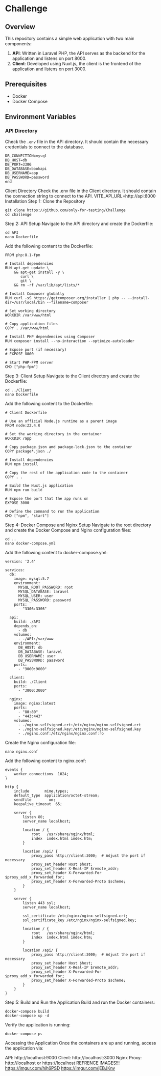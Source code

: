 # Challenge

## Overview

This repository contains a simple web application with two main components:

1. **API**: Written in Laravel PHP, the API serves as the backend for the application and listens on port 8000.
2. **Client**: Developed using Nuxt.js, the client is the frontend of the application and listens on port 3000.

## Prerequisites

- Docker
- Docker Compose

## Environment Variables

### API Directory

Check the `.env` file in the API directory. It should contain the necessary credentials to connect to the database.

```env
DB_CONNECTION=mysql
DB_HOST=db
DB_PORT=3306
DB_DATABASE=bookapi
DB_USERNAME=app
DB_PASSWORD=password
end
```
Client Directory
Check the .env file in the Client directory. It should contain the connection string to connect to the API.
VITE_API_URL=http://api:8000
Installation
Step 1: Clone the Repository
```env
git clone https://github.com/only-for-testing/Challenge
cd challenge
```
Step 2: API Setup
Navigate to the API directory and create the Dockerfile:
```
cd API
nano Dockerfile
```
Add the following content to the Dockerfile:
~~~# Use the PHP base image
FROM php:8.1-fpm

# Install dependencies
RUN apt-get update \
    && apt-get install -y \
       curl \
       git \
    && rm -rf /var/lib/apt/lists/*

# Install Composer globally
RUN curl -sS https://getcomposer.org/installer | php -- --install-dir=/usr/local/bin --filename=composer

# Set working directory
WORKDIR /var/www/html

# Copy application files
COPY . /var/www/html

# Install PHP dependencies using Composer
RUN composer install --no-interaction --optimize-autoloader

# Expose port (if necessary)
# EXPOSE 8000

# Start PHP-FPM server
CMD ["php-fpm"]
~~~
Step 3: Client Setup
Navigate to the Client directory and create the Dockerfile:
~~~
cd ../Client
nano Dockerfile
~~~
Add the following content to the Dockerfile:
~~~
# Client Dockerfile

# Use an official Node.js runtime as a parent image
FROM node:22.4.0

# Set the working directory in the container
WORKDIR /app

# Copy package.json and package-lock.json to the container
COPY package*.json ./

# Install dependencies
RUN npm install

# Copy the rest of the application code to the container
COPY . .

# Build the Nuxt.js application
RUN npm run build

# Expose the port that the app runs on
EXPOSE 3000

# Define the command to run the application
CMD ["npm", "start"]
~~~
Step 4: Docker Compose and Nginx Setup
Navigate to the root directory and create the Docker Compose and Nginx configuration files:
~~~
cd ..
nano docker-compose.yml
~~~
Add the following content to docker-compose.yml:
~~~
version: '2.4'

services:
  db:
    image: mysql:5.7
    environment:
      MYSQL_ROOT_PASSWORD: root
      MYSQL_DATABASE: laravel
      MYSQL_USER: user
      MYSQL_PASSWORD: password
    ports:
      - "3306:3306"

  api:
    build: ./API
    depends_on:
      - db
    volumes:
      - ./API:/var/www
    environment:
      DB_HOST: db
      DB_DATABASE: laravel
      DB_USERNAME: user
      DB_PASSWORD: password
    ports:
      - "9000:9000"

  client:
    build: ./Client
    ports:
      - "3000:3000"

  nginx:
    image: nginx:latest
    ports:
      - "80:80"
      - "443:443"
    volumes:
      - ./nginx-selfsigned.crt:/etc/nginx/nginx-selfsigned.crt
      - ./nginx-selfsigned.key:/etc/nginx/nginx-selfsigned.key
      - ./nginx.conf:/etc/nginx/nginx.conf:ro
~~~
Create the Nginx configuration file:
~~~
nano nginx.conf
~~~
Add the following content to nginx.conf:
~~~
events {
    worker_connections  1024;
}

http {
    include       mime.types;
    default_type  application/octet-stream;
    sendfile        on;
    keepalive_timeout  65;

    server {
        listen 80;
        server_name localhost;

        location / {
            root   /usr/share/nginx/html;
            index  index.html index.htm;
        }

        location /api/ {
            proxy_pass http://client:3000;  # Adjust the port if necessary
            proxy_set_header Host $host;
            proxy_set_header X-Real-IP $remote_addr;
            proxy_set_header X-Forwarded-For $proxy_add_x_forwarded_for;
            proxy_set_header X-Forwarded-Proto $scheme;
        }
    }

    server {
        listen 443 ssl;
        server_name localhost;

        ssl_certificate /etc/nginx/nginx-selfsigned.crt;
        ssl_certificate_key /etc/nginx/nginx-selfsigned.key;

        location / {
            root   /usr/share/nginx/html;
            index  index.html index.htm;
        }

        location /api/ {
            proxy_pass http://client:3000;  # Adjust the port if necessary
            proxy_set_header Host $host;
            proxy_set_header X-Real-IP $remote_addr;
            proxy_set_header X-Forwarded-For $proxy_add_x_forwarded_for;
            proxy_set_header X-Forwarded-Proto $scheme;
        }
    }
}
~~~
Step 5: Build and Run the Application
Build and run the Docker containers:
~~~
docker-compose build
docker-compose up -d
~~~
Verify the application is running:
~~~
docker-compose ps
~~~
Accessing the Application
Once the containers are up and running, access the application via:

API: http://localhost:9000
Client: http://localhost:3000
Nginx Proxy: http://localhost or https://localhost
REFRENCE IMAGES!!!
https://imgur.com/hjh6PSD
https://imgur.com/jEBJKnv



